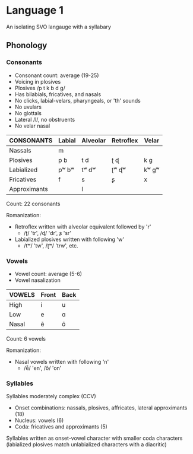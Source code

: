 # Language 1

An isolating SVO langauge with a syllabary

## Phonology

### Consonants
 
 - Consonant count: average (19-25)
 - Voicing in plosives
 - Plosives /p t k b d g/
 - Has bilabials, fricatives, and nasals
 - No clicks, labial-velars, pharyngeals, or 'th' sounds
 - No uvulars
 - No glottals
 - Lateral /l/, no obstruents
 - No velar nasal

| CONSONANTS   | Labial | Alveolar | Retroflex | Velar |
|---           |---     |---       |---        |---    |
| Nassals      | m      |          |           |       |
| Plosives     | p b    | t d      | ʈ ɖ       | k g   |
| Labialized   | pʷ bʷ  | tʷ dʷ    | ʈʷ ɖʷ     | kʷ gʷ |
| Fricatives   | f      | s        | ʂ         | x     |
| Approximants |        | l        |           |       |

Count: 22 consonants

Romanization:
 - Retroflex written with alveolar equivalent followed by 'r'
   - /ʈ/ 'tr', /ɖ/ 'dr', ʂ 'sr'
 - Labialized plosives written with followinɡ 'w'
   - /tʷ/ 'tw', /ʈʷ/ 'trw', etc.
 
### Vowels

 - Vowel count: average (5-6)
 - Vowel nasalization

| VOWELS  | Front | Back |
|---      |---    |---   |
| Hiɡh    | i     | u    |
| Low     | e     | ɑ    |
| Nasal   | ẽ     | õ    |

Count: 6 vowels

Romanization:
 - Nasal vowels written with followinɡ 'n'
   - /ẽ̃/ 'en', /õ/ 'on'

### Syllables

Syllables moderately complex (CCV)

 - Onset combinations: nassals, plosives, affricates, lateral approximants (18)
 - Nucleus: vowels (6)
 - Coda: fricatives and approximants (5)

Syllables written as onset-vowel character with smaller coda characters 
(labialized plosives match unlabialized characters with a diacritic)
 
